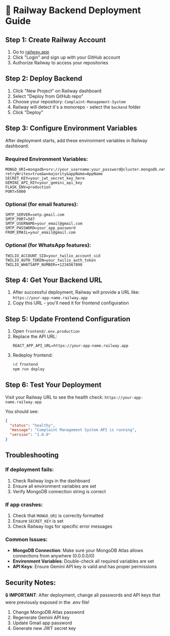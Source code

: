 # 🚂 Railway Backend Deployment Guide

## Step 1: Create Railway Account
1. Go to [railway.app](https://railway.app)
2. Click "Login" and sign up with your GitHub account
3. Authorize Railway to access your repositories

## Step 2: Deploy Backend
1. Click "New Project" on Railway dashboard
2. Select "Deploy from GitHub repo"
3. Choose your repository: `Complaint-Management-System`
4. Railway will detect it's a monorepo - select the `backend` folder
5. Click "Deploy"

## Step 3: Configure Environment Variables
After deployment starts, add these environment variables in Railway dashboard:

### Required Environment Variables:
```
MONGO_URI=mongodb+srv://your_username:your_password@cluster.mongodb.net/database_name?retryWrites=true&w=majority&appName=AppName
SECRET_KEY=your_jwt_secret_key_here
GEMINI_API_KEY=your_gemini_api_key
FLASK_ENV=production
PORT=5000
```

### Optional (for email features):
```
SMTP_SERVER=smtp.gmail.com
SMTP_PORT=587
SMTP_USERNAME=your_email@gmail.com
SMTP_PASSWORD=your_app_password
FROM_EMAIL=your_email@gmail.com
```

### Optional (for WhatsApp features):
```
TWILIO_ACCOUNT_SID=your_twilio_account_sid
TWILIO_AUTH_TOKEN=your_twilio_auth_token
TWILIO_WHATSAPP_NUMBER=+1234567890
```

## Step 4: Get Your Backend URL
1. After successful deployment, Railway will provide a URL like:
   `https://your-app-name.railway.app`
2. Copy this URL - you'll need it for frontend configuration

## Step 5: Update Frontend Configuration
1. Open `frontend/.env.production`
2. Replace the API URL:
   ```
   REACT_APP_API_URL=https://your-app-name.railway.app
   ```
3. Redeploy frontend:
   ```bash
   cd frontend
   npm run deploy
   ```

## Step 6: Test Your Deployment
Visit your Railway URL to see the health check:
`https://your-app-name.railway.app`

You should see:
```json
{
  "status": "healthy",
  "message": "Complaint Management System API is running",
  "version": "1.0.0"
}
```

## Troubleshooting

### If deployment fails:
1. Check Railway logs in the dashboard
2. Ensure all environment variables are set
3. Verify MongoDB connection string is correct

### If app crashes:
1. Check that `MONGO_URI` is correctly formatted
2. Ensure `SECRET_KEY` is set
3. Check Railway logs for specific error messages

### Common Issues:
- **MongoDB Connection**: Make sure your MongoDB Atlas allows connections from anywhere (0.0.0.0/0)
- **Environment Variables**: Double-check all required variables are set
- **API Keys**: Ensure Gemini API key is valid and has proper permissions

## Security Notes:
🔒 **IMPORTANT**: After deployment, change all passwords and API keys that were previously exposed in the .env file!

1. Change MongoDB Atlas password
2. Regenerate Gemini API key
3. Update Gmail app password
4. Generate new JWT secret key